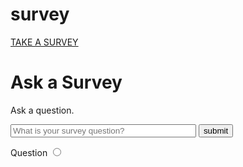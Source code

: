 # survey
<!doctype html>
<html>
<head>
<meta charset="UTF-8">
<title>Untitled Document</title>
<meta name="viewport" content="width=device-width, initial-scale=1">
  <script src="https://ajax.googleapis.com/ajax/libs/jquery/1.11.1/jquery.min.js"></script>
 <!-- <link rel="stylesheet" href="http://maxcdn.bootstrapcdn.com/bootstrap/3.2.0/css/bootstrap.min.css">
<script src="http://maxcdn.bootstrapcdn.com/bootstrap/3.2.0/js/bootstrap.min.js"></script>-->
</head>
<style>
.f {
	display:none;	
}
#su {
	display:block;
	}
#tos {
	display:none;
	}
</style>
<body>
<a href="#page=1">


</a>
<a href="surveyIntake.php">TAKE A SURVEY</a>

<div class="row">
<h1>Ask a Survey</h1>
  <div class="hit"></div>
</div>
<div class="row">
  <div class="col"></div>
  
</div>
<div class="row">


</div>
<script>
$(document).ready(function(){
	/**/
		
		var o=$("#oh").click(function(){
		var h=$("#gt").val();
		
		if(h.length!="") {
			var y=$("#one").val();
			
			
			
				/*var so=$(".col").val();*/
			$(".col").empty();
			var gog=$(".col").append(h);
			var uh= "ko="+gog;
			good(h);
			$("#gt").val("");
			$(".f").css("display", "block");
			$("#su").css(display,none);		}
    });
	});
	
</script>

<form>
<div id="su">
<p>Ask a question.</p>
<input type="text"size="34"id="gt"placeholder="What is your survey question?">

<input type="button" id="oh" value="submit">
<br/>
</div>
<div id="tos">
<input type="button" onclick="tim()" id="lk"value="NEXT">
</div>
</form>
<script>alert
function tim(h) {
			window.location.href="surveyIntake.php/?m="+h;
			alert('this where im');
			}
function good(h) {
			if(h!=null){
			
			document.getElementById("su").style.display="none";
			document.getElementById("tos").style.display="block";
			
			
			}}
			
			
</script>
<label>Question</label>
			<input type="radio" >
</body>
</html>
